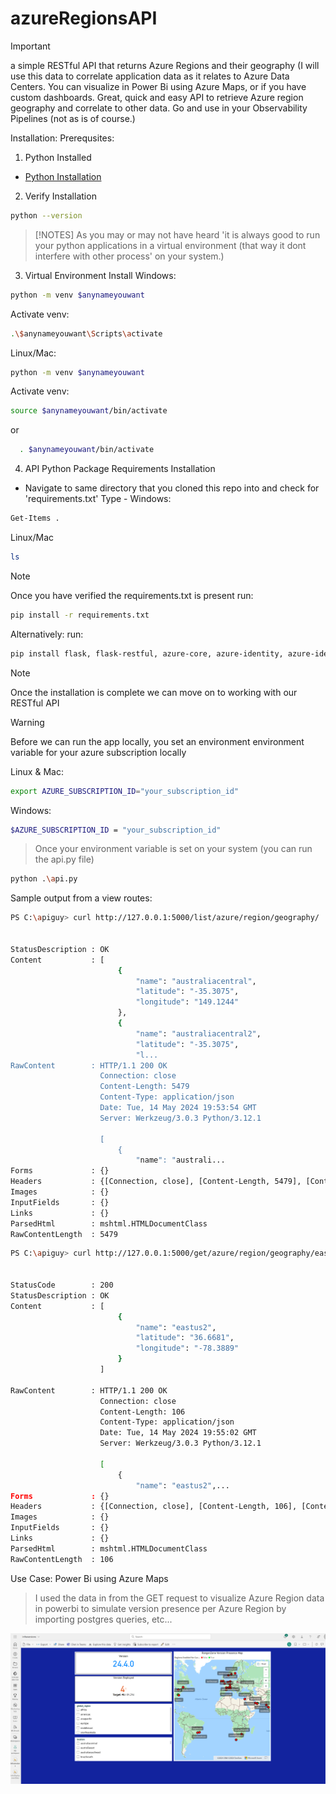 # azureRegionsAPI

>[!IMPORTANT]
>a simple RESTful API that returns Azure Regions and their geography (I will use this data to correlate application data as it relates to Azure Data Centers. You can visualize in Power Bi using Azure Maps, or if you have custom dashboards. Great, quick and easy API to retrieve Azure region geography and correlate to other data. Go and use in your Observability Pipelines (not as is of course.)
>

Installation: 
Prerequsites:
1. Python Installed
- [Python Installation]('https://www.python.org/downloads/)
2. Verify Installation
```bash
python --version
```
>[!NOTES]
>As you may or may not have heard 'it is always good to run your python applications in a virtual environment (that way it dont interfere with other process' on your system.)
>

3. Virtual Environment Install
Windows: 
```bash
python -m venv $anynameyouwant
```
Activate venv: 
```bash
.\$anynameyouwant\Scripts\activate
```
Linux/Mac: 
```bash
python -m venv $anynameyouwant
```
Activate venv:
```bash 
source $anynameyouwant/bin/activate
```
 or
```bash
  . $anynameyouwant/bin/activate
```

4. API Python Package Requirements Installation
- Navigate to same directory that you cloned this repo into and check for 'requirements.txt'
Type -
Windows:
```bash
Get-Items .
```
Linux/Mac
```bash
ls
```
>[!NOTE]
>Once you have verified the requirements.txt is present run:
```bash
pip install -r requirements.txt
```
Alternatively:
run:
```bash
pip install flask, flask-restful, azure-core, azure-identity, azure-identity, azure-mgmt-subscription
```

>[!NOTE]
> Once the installation is complete we can move on to working with our RESTful API

>[!WARNING]
> Before we can run the app locally, you set an environment environment variable for your azure subscription locally

Linux & Mac: 
```bash
export AZURE_SUBSCRIPTION_ID="your_subscription_id"
```
Windows: 
```bash
$AZURE_SUBSCRIPTION_ID = "your_subscription_id"
```


>Once your environment variable is set on your system (you can run the api.py file)


```bash
python .\api.py
```

Sample output from a view routes:

```bash
PS C:\apiguy> curl http://127.0.0.1:5000/list/azure/region/geography/

                                                                                                                                                                                    StatusCode        : 200                                                                                                                                                             
StatusDescription : OK                                                                                                                                                              
Content           : [                                                                                                                                                               
                        {
                            "name": "australiacentral",
                            "latitude": "-35.3075",
                            "longitude": "149.1244"
                        },
                        {
                            "name": "australiacentral2",
                            "latitude": "-35.3075",
                            "l...
RawContent        : HTTP/1.1 200 OK
                    Connection: close
                    Content-Length: 5479
                    Content-Type: application/json
                    Date: Tue, 14 May 2024 19:53:54 GMT
                    Server: Werkzeug/3.0.3 Python/3.12.1

                    [
                        {
                            "name": "australi...
Forms             : {}
Headers           : {[Connection, close], [Content-Length, 5479], [Content-Type, application/json], [Date, Tue, 14 May 2024 19:53:54 GMT]...}
Images            : {}
InputFields       : {}
Links             : {}
ParsedHtml        : mshtml.HTMLDocumentClass
RawContentLength  : 5479
```
```bash
PS C:\apiguy> curl http://127.0.0.1:5000/get/azure/region/geography/eastus2


StatusCode        : 200
StatusDescription : OK
Content           : [
                        {
                            "name": "eastus2",
                            "latitude": "36.6681",
                            "longitude": "-78.3889"
                        }
                    ]

RawContent        : HTTP/1.1 200 OK
                    Connection: close
                    Content-Length: 106
                    Content-Type: application/json
                    Date: Tue, 14 May 2024 19:55:02 GMT
                    Server: Werkzeug/3.0.3 Python/3.12.1

                    [
                        {
                            "name": "eastus2",...
Forms             : {}
Headers           : {[Connection, close], [Content-Length, 106], [Content-Type, application/json], [Date, Tue, 14 May 2024 19:55:02 GMT]...}
Images            : {}
InputFields       : {}
Links             : {}
ParsedHtml        : mshtml.HTMLDocumentClass
RawContentLength  : 106
```

Use Case:
Power Bi using Azure Maps

> I used the data in from the GET request to visualize Azure Region data in  powerbi to simulate version presence per Azure Region by importing postgres queries, etc...
>

![Sample Dashboard](dashboard.png)
